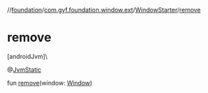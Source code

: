 //[foundation](../../../index.md)/[com.gyf.foundation.window.ext](../index.md)/[WindowStarter](index.md)/[remove](remove.md)

# remove

[androidJvm]\

@[JvmStatic](https://kotlinlang.org/api/core/kotlin-stdlib/kotlin.jvm/-jvm-static/index.html)

fun [remove](remove.md)(window: [Window](../../com.gyf.foundation.window/-window/index.md))